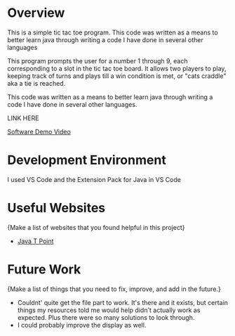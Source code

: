 # Overview

This is a simple tic tac toe program. This code was written as a means to better learn java through writing a code I have done in several other languages

This program prompts the user for a number 1 through 9, each corresponding to a slot in the tic tac toe board. It allows two players to play, keeping track of turns and plays till a win condition is met, or "cats craddle" aka a tie is reached. 

This code was written as a means to better learn java through writing a code I have done in several other languages.

LINK HERE

[Software Demo Video](http://youtube.link.goes.here)

# Development Environment

I used VS Code and the Extension Pack for Java in VS Code

# Useful Websites

{Make a list of websites that you found helpful in this project}
* [Java T Point](https://www.javatpoint.com/)

# Future Work

{Make a list of things that you need to fix, improve, and add in the future.}
* Couldnt' quite get the file part to work. It's there and it exists, but certain things  my resources told me would help didn't actually work as expected. Plus there were so many solutions to look through.
* I could probably improve the display as well.
